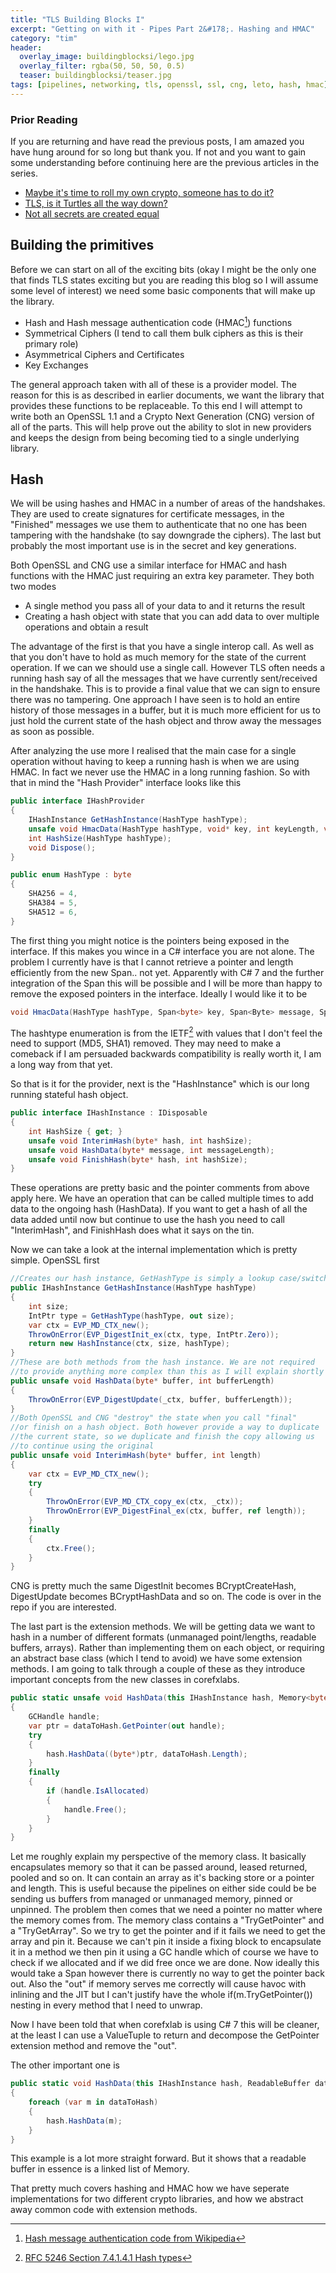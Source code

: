 ```yaml
---
title: "TLS Building Blocks I"
excerpt: "Getting on with it - Pipes Part 2&#178;. Hashing and HMAC"
category: "tim"
header:
  overlay_image: buildingblocksi/lego.jpg
  overlay_filter: rgba(50, 50, 50, 0.5)
  teaser: buildingblocksi/teaser.jpg
tags: [pipelines, networking, tls, openssl, ssl, cng, leto, hash, hmac]
---
```


### Prior Reading

If you are returning and have read the previous posts, I am amazed you have hung around for so long but thank you. If not
and you want to gain some understanding before continuing here are the previous articles in the series. 

* [Maybe it's time to roll my own crypto, someone has to do it?](https://cetus.io/tim/Maybe-its-time-to-roll-my-own-crypto/)
* [TLS, is it Turtles all the way down?](https://cetus.io/tim/TLS-Turtles-all-the-way-down/)
* [Not all secrets are created equal](https://cetus.io/tim/Not-all-secrets-are-created-equal/)

## Building the primitives

Before we can start on all of the exciting bits (okay I might be the only one that finds TLS states exciting but you are reading this
blog so I will assume some level of interest) we need some basic components that will make up the library. 

* Hash and Hash message authentication code (HMAC[^1]) functions
* Symmetrical Ciphers (I tend to call them bulk ciphers as this is their primary role)
* Asymmetrical Ciphers and Certificates
* Key Exchanges

The general approach taken with all of these is a provider model. The reason for this is as described in earlier documents, we want
the library that provides these functions to be replaceable. To this end I will attempt to write both an OpenSSL 1.1 and a Crypto
Next Generation (CNG) version of all of the parts. This will help prove out the ability to slot in new providers and keeps the 
design from being becoming tied to a single underlying library.

## Hash

We will be using hashes and HMAC in a number of areas of the handshakes. They are used to create signatures for certificate messages,
in the "Finished" messages we use them to authenticate that no one has been tampering with the handshake (to say downgrade the ciphers).
The last but probably the most important use is in the secret and key generations.

Both OpenSSL and CNG use a similar interface for HMAC and hash functions with the HMAC just requiring an extra key parameter. They
both two modes

* A single method you pass all of your data to and it returns the result
* Creating a hash object with state that you can add data to over multiple operations and obtain a result

The advantage of the first is that you have a single interop call. As well as that you don't have to hold as much memory for
the state of the current operation. If we can we should use a single call. However TLS often needs a running hash say of all
the messages that we have currently sent/received in the handshake. This is to provide a final value that we can sign to ensure 
there was 
no tampering. One approach I have seen is to hold an entire history of those messages in a buffer, but it is much more efficient
for us to just hold the current state of the hash object and throw away the messages as soon as possible.

After analyzing the use more I realised that the main case for a single operation without having to keep a running hash is when 
we are using HMAC. In fact we never use the HMAC in a long running fashion. So with that in mind the "Hash Provider" interface looks
like this

``` csharp
public interface IHashProvider
{
    IHashInstance GetHashInstance(HashType hashType);
    unsafe void HmacData(HashType hashType, void* key, int keyLength, void* message, int messageLength, void* result, int resultLength);
    int HashSize(HashType hashType);
    void Dispose();
}

public enum HashType : byte
{
    SHA256 = 4,
    SHA384 = 5,
    SHA512 = 6,
}
``` 

The first thing you might notice is the pointers being exposed in the interface. If this makes you wince in a C# interface you are not
alone. The problem I currently have is that I cannot retrieve a pointer and length efficiently from the new Span.. not yet. Apparently
with C# 7 and the further integration of the Span<T> this will be possible and I will be more than happy to remove the exposed pointers
in the interface. Ideally I would like it to be

``` csharp
void HmacData(HashType hashType, Span<byte> key, Span<Byte> message, Span<byte> result);
```

The hashtype enumeration is from the IETF[^2] with values that I don't feel the need to support (MD5, SHA1) removed. They may
need to make a comeback if I am persuaded backwards compatibility is really worth it, I am a long way from that yet. 

So that is it for the provider, next is the "HashInstance" which is our long running stateful hash object.

``` csharp
public interface IHashInstance : IDisposable
{
    int HashSize { get; }
    unsafe void InterimHash(byte* hash, int hashSize);
    unsafe void HashData(byte* message, int messageLength);
    unsafe void FinishHash(byte* hash, int hashSize);
}
```

These operations are pretty basic and the pointer comments from above apply here. We have an operation that can be called multiple
times to add data to the ongoing hash (HashData). If you want to get a hash of all the data added until now but continue to use
the hash you need to call "InterimHash", and FinishHash does what it says on the tin.

Now we can take a look at the internal implementation which is pretty simple. OpenSSL first

``` csharp
//Creates our hash instance, GetHashType is simply a lookup case/switch statement
public IHashInstance GetHashInstance(HashType hashType)
{
    int size;
    IntPtr type = GetHashType(hashType, out size);
    var ctx = EVP_MD_CTX_new();
    ThrowOnError(EVP_DigestInit_ex(ctx, type, IntPtr.Zero));
    return new HashInstance(ctx, size, hashType);
}
//These are both methods from the hash instance. We are not required
//to provide anything more complex than this as I will explain shortly
public unsafe void HashData(byte* buffer, int bufferLength)
{
    ThrowOnError(EVP_DigestUpdate(_ctx, buffer, bufferLength));
}
//Both OpenSSL and CNG "destroy" the state when you call "final"
//or finish on a hash object. Both however provide a way to duplicate
//the current state, so we duplicate and finish the copy allowing us
//to continue using the original
public unsafe void InterimHash(byte* buffer, int length)
{
    var ctx = EVP_MD_CTX_new();
    try
    {
        ThrowOnError(EVP_MD_CTX_copy_ex(ctx, _ctx));
        ThrowOnError(EVP_DigestFinal_ex(ctx, buffer, ref length));
    }
    finally
    {
        ctx.Free();
    }
}
```

CNG is pretty much the same DigestInit becomes BCryptCreateHash, DigestUpdate becomes BCryptHashData and so on. The code
is over in the repo if you are interested.

The last part is the extension methods. We will be getting data we want to hash in a number of different formats (unmanaged
point/lengths, readable buffers, arrays). Rather than implementing them on each object, or requiring an abstract base class
(which I tend to avoid) we have some extension methods. I am going to talk through a couple of these as they introduce important
concepts from the new classes in corefxlabs.

``` csharp
public static unsafe void HashData(this IHashInstance hash, Memory<byte> dataToHash)
{
    GCHandle handle;
    var ptr = dataToHash.GetPointer(out handle);
    try
    {
        hash.HashData((byte*)ptr, dataToHash.Length);
    }
    finally
    {
        if (handle.IsAllocated)
        {
            handle.Free();
        }
    }
}
```

Let me roughly explain my perspective of the memory class. It basically encapsulates memory so that it can be passed around, leased
returned, pooled and so on. It can contain an array as it's backing store or a pointer and length. This is useful because the pipelines
on either side could be be sending us buffers from managed or unmanaged memory, pinned or unpinned. The problem then comes that we need a pointer no
matter where the memory comes from. The memory class contains a "TryGetPointer" and a "TryGetArray". So we try to get the pointer and if it
fails we need to get the array and pin it. Because we can't pin it inside a fixing block to encapsulate it in a method we then pin it using a GC handle
which of course we have to check if we allocated and if we did free once we are done. Now ideally this would take a Span<T> however
there is currently no way to get the pointer back out. Also the "out" if memory serves me correctly will cause havoc with inlining and the JIT but I 
can't justify have the whole if(m.TryGetPointer()) nesting in every method that I need to unwrap. 

Now I have been told that when corefxlab is using C# 7 this will be cleaner, at the least I can use a ValueTuple to return and decompose the GetPointer
extension method and remove the "out". 

The other important one is

``` csharp
public static void HashData(this IHashInstance hash, ReadableBuffer dataToHash)
{
    foreach (var m in dataToHash)
    {
        hash.HashData(m);
    }
}
``` 

This example is a lot more straight forward. But it shows that a readable buffer in essence is a linked list of Memory<T>.

That pretty much covers hashing and HMAC how we have seperate implementations for two different crypto libraries, 
and how we abstract away common code with extension methods.

[^1]: [Hash message authentication code from Wikipedia](https://en.wikipedia.org/wiki/Hash-based_message_authentication_code)
[^2]: [RFC 5246 Section 7.4.1.4.1 Hash types](https://tools.ietf.org/html/rfc5246#section-7.4.1.4.1)


